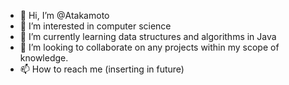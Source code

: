 - 👋 Hi, I’m @Atakamoto
- 👀 I’m interested in computer science
- 🌱 I’m currently learning data structures and algorithms in Java
- 💞️ I’m looking to collaborate on any projects within my scope of knowledge.
- 📫 How to reach me (inserting in future)

<!---
Atakamoto/Atakamoto is a ✨ special ✨ repository because its `README.md` (this file) appears on your GitHub profile.
You can click the Preview link to take a look at your changes.
--->
